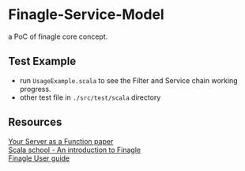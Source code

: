 # Finagle-Service-Model
a PoC of finagle core concept.

## Test Example
- run `UsageExample.scala` to see the Filter and Service chain working progress.
- other test file in `./src/test/scala` directory

## Resources
[Your Server as a Function paper](http://monkey.org/~marius/funsrv.pdf)  
[Scala school - An introduction to Finagle](https://twitter.github.io/scala_school/zh_cn/finagle.html#Filter)  
[Finagle User guide](http://twitter.github.io/finagle/guide/ServicesAndFilters.html)
